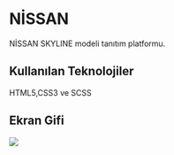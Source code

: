 <h1>NİSSAN</h1>

NİSSAN SKYLINE modeli tanıtım platformu.

<h2>Kullanılan Teknolojiler</h2>

HTML5,CSS3 ve SCSS

<h2>Ekran Gifi</h2>

![](animation.gif)
